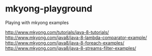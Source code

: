 # mkyong-playground
Playing with mkyong examples

http://www.mkyong.com/tutorials/java-8-tutorials/
  http://www.mkyong.com/java8/java-8-lambda-comparator-example/
  http://www.mkyong.com/java8/java-8-foreach-examples/
  http://www.mkyong.com/java8/java-8-streams-filter-examples/

